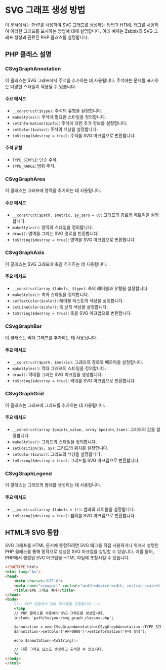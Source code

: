 # SVG 그래프 생성 방법

이 문서에서는 PHP를 사용하여 SVG 그래프를 생성하는 방법과 HTML 태그를 사용하여 이러한 그래프를 표시하는 방법에 대해 설명합니다. 아래 예제는 Zabbix의 SVG 그래프 생성과 관련된 PHP 클래스를 설명합니다.

## PHP 클래스 설명

### CSvgGraphAnnotation

이 클래스는 SVG 그래프에서 주석을 추가하는 데 사용됩니다. 주석에는 문제를 표시하는 다양한 스타일이 적용될 수 있습니다.

#### 주요 메서드

- `__construct($type)`: 주석의 유형을 설정합니다.
- `makeStyles()`: 주석에 필요한 스타일을 정의합니다.
- `setInformation($info)`: 주석에 대한 추가 정보를 설정합니다.
- `setColor($color)`: 주석의 색상을 설정합니다.
- `toString($destroy = true)`: 주석을 SVG 마크업으로 변환합니다.

#### 주석 유형

- `TYPE_SIMPLE`: 단순 주석.
- `TYPE_RANGE`: 범위 주석.

### CSvgGraphArea

이 클래스는 그래프에 영역을 추가하는 데 사용됩니다.

#### 주요 메서드

- `__construct($path, $metric, $y_zero = 0)`: 그래프의 경로와 메트릭을 설정합니다.
- `makeStyles()`: 영역의 스타일을 정의합니다.
- `draw()`: 영역을 그리는 SVG 경로를 반환합니다.
- `toString($destroy = true)`: 영역을 SVG 마크업으로 변환합니다.

### CSvgGraphAxis

이 클래스는 SVG 그래프에 축을 추가하는 데 사용됩니다.

#### 주요 메서드

- `__construct(array $labels, $type)`: 축의 레이블과 유형을 설정합니다.
- `makeStyles()`: 축의 스타일을 정의합니다.
- `setTextColor($color)`: 레이블 텍스트의 색상을 설정합니다.
- `setLineColor($color)`: 축 선의 색상을 설정합니다.
- `toString($destroy = true)`: 축을 SVG 마크업으로 변환합니다.

### CSvgGraphBar

이 클래스는 막대 그래프를 추가하는 데 사용됩니다.

#### 주요 메서드

- `__construct($path, $metric)`: 그래프의 경로와 메트릭을 설정합니다.
- `makeStyles()`: 막대 그래프의 스타일을 정의합니다.
- `draw()`: 막대를 그리는 SVG 마크업을 생성합니다.
- `toString($destroy = true)`: 막대를 SVG 마크업으로 변환합니다.

### CSvgGraphGrid

이 클래스는 그래프에 그리드를 추가하는 데 사용됩니다.

#### 주요 메서드

- `__construct(array $points_value, array $points_time)`: 그리드의 값을 설정합니다.
- `makeStyles()`: 그리드의 스타일을 정의합니다.
- `setPosition($x, $y)`: 그리드의 위치를 설정합니다.
- `setColor($color)`: 그리드의 색상을 설정합니다.
- `toString($destroy = true)`: 그리드를 SVG 마크업으로 변환합니다.

### CSvgGraphLegend

이 클래스는 그래프의 범례를 생성하는 데 사용됩니다.

#### 주요 메서드

- `__construct(array $labels = [])`: 범례의 레이블을 설정합니다.
- `toString($destroy = true)`: 범례를 SVG 마크업으로 변환합니다.

## HTML과 SVG 통합

SVG 그래프를 HTML 문서에 통합하려면 SVG 태그를 직접 사용하거나 위에서 설명한 PHP 클래스를 통해 동적으로 생성된 SVG 마크업을 삽입할 수 있습니다. 예를 들어, PHP에서 생성된 SVG 마크업을 HTML 파일에 포함시킬 수 있습니다.

```html
<!DOCTYPE html>
<html lang="ko">
<head>
    <meta charset="UTF-8">
    <meta name="viewport" content="width=device-width, initial-scale=1.0">
    <title>SVG 그래프 예제</title>
</head>
<body>
    <!-- PHP 파일에서 SVG 마크업을 포함합니다 -->
    <?php
    // PHP 클래스를 사용하여 SVG 그래프를 생성합니다.
    include 'path/to/your/svg_graph_classes.php';

    $annotation = new CSvgGraphAnnotation(CSvgGraphAnnotation::TYPE_SIMPLE);
    $annotation->setColor('#FF0000')->setInformation('문제 발생');

    echo $annotation->toString();

    // 다른 그래프 요소도 생성하고 출력할 수 있습니다.
    ?>
</body>
</html>
